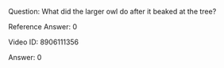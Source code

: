 Question: What did the larger owl do after it beaked at the tree?

Reference Answer: 0

Video ID: 8906111356

Answer: 0

